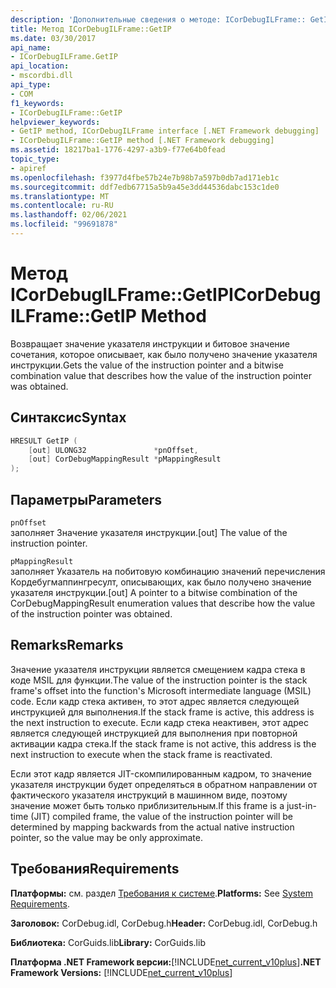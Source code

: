 ```yaml
---
description: 'Дополнительные сведения о методе: ICorDebugILFrame:: GetIP'
title: Метод ICorDebugILFrame::GetIP
ms.date: 03/30/2017
api_name:
- ICorDebugILFrame.GetIP
api_location:
- mscordbi.dll
api_type:
- COM
f1_keywords:
- ICorDebugILFrame::GetIP
helpviewer_keywords:
- GetIP method, ICorDebugILFrame interface [.NET Framework debugging]
- ICorDebugILFrame::GetIP method [.NET Framework debugging]
ms.assetid: 18217ba1-1776-4297-a3b9-f77e64b0fead
topic_type:
- apiref
ms.openlocfilehash: f3977d4fbe57b24e7b98b7a597b0db7ad171eb1c
ms.sourcegitcommit: ddf7edb67715a5b9a45e3dd44536dabc153c1de0
ms.translationtype: MT
ms.contentlocale: ru-RU
ms.lasthandoff: 02/06/2021
ms.locfileid: "99691878"
---
```

# <a name="icordebugilframegetip-method"></a><span data-ttu-id="3dddd-103">Метод ICorDebugILFrame::GetIP</span><span class="sxs-lookup"><span data-stu-id="3dddd-103">ICorDebugILFrame::GetIP Method</span></span>

<span data-ttu-id="3dddd-104">Возвращает значение указателя инструкции и битовое значение сочетания, которое описывает, как было получено значение указателя инструкции.</span><span class="sxs-lookup"><span data-stu-id="3dddd-104">Gets the value of the instruction pointer and a bitwise combination value that describes how the value of the instruction pointer was obtained.</span></span>  
  
## <a name="syntax"></a><span data-ttu-id="3dddd-105">Синтаксис</span><span class="sxs-lookup"><span data-stu-id="3dddd-105">Syntax</span></span>  
  
```cpp  
HRESULT GetIP (  
    [out] ULONG32               *pnOffset,
    [out] CorDebugMappingResult *pMappingResult  
);  
```  
  
## <a name="parameters"></a><span data-ttu-id="3dddd-106">Параметры</span><span class="sxs-lookup"><span data-stu-id="3dddd-106">Parameters</span></span>  

 `pnOffset`  
 <span data-ttu-id="3dddd-107">заполняет Значение указателя инструкции.</span><span class="sxs-lookup"><span data-stu-id="3dddd-107">[out] The value of the instruction pointer.</span></span>  
  
 `pMappingResult`  
 <span data-ttu-id="3dddd-108">заполняет Указатель на побитовую комбинацию значений перечисления Кордебугмаппингресулт, описывающих, как было получено значение указателя инструкции.</span><span class="sxs-lookup"><span data-stu-id="3dddd-108">[out] A pointer to a bitwise combination of the CorDebugMappingResult enumeration values that describe how the value of the instruction pointer was obtained.</span></span>  
  
## <a name="remarks"></a><span data-ttu-id="3dddd-109">Remarks</span><span class="sxs-lookup"><span data-stu-id="3dddd-109">Remarks</span></span>  

 <span data-ttu-id="3dddd-110">Значение указателя инструкции является смещением кадра стека в коде MSIL для функции.</span><span class="sxs-lookup"><span data-stu-id="3dddd-110">The value of the instruction pointer is the stack frame's offset into the function's Microsoft intermediate language (MSIL) code.</span></span> <span data-ttu-id="3dddd-111">Если кадр стека активен, то этот адрес является следующей инструкцией для выполнения.</span><span class="sxs-lookup"><span data-stu-id="3dddd-111">If the stack frame is active, this address is the next instruction to execute.</span></span> <span data-ttu-id="3dddd-112">Если кадр стека неактивен, этот адрес является следующей инструкцией для выполнения при повторной активации кадра стека.</span><span class="sxs-lookup"><span data-stu-id="3dddd-112">If the stack frame is not active, this address is the next instruction to execute when the stack frame is reactivated.</span></span>  
  
 <span data-ttu-id="3dddd-113">Если этот кадр является JIT-скомпилированным кадром, то значение указателя инструкции будет определяться в обратном направлении от фактического указателя инструкций в машинном виде, поэтому значение может быть только приблизительным.</span><span class="sxs-lookup"><span data-stu-id="3dddd-113">If this frame is a just-in-time (JIT) compiled frame, the value of the instruction pointer will be determined by mapping backwards from the actual native instruction pointer, so the value may be only approximate.</span></span>  
  
## <a name="requirements"></a><span data-ttu-id="3dddd-114">Требования</span><span class="sxs-lookup"><span data-stu-id="3dddd-114">Requirements</span></span>  

 <span data-ttu-id="3dddd-115">**Платформы:** см. раздел [Требования к системе](../../get-started/system-requirements.md).</span><span class="sxs-lookup"><span data-stu-id="3dddd-115">**Platforms:** See [System Requirements](../../get-started/system-requirements.md).</span></span>  
  
 <span data-ttu-id="3dddd-116">**Заголовок:** CorDebug.idl, CorDebug.h</span><span class="sxs-lookup"><span data-stu-id="3dddd-116">**Header:** CorDebug.idl, CorDebug.h</span></span>  
  
 <span data-ttu-id="3dddd-117">**Библиотека:** CorGuids.lib</span><span class="sxs-lookup"><span data-stu-id="3dddd-117">**Library:** CorGuids.lib</span></span>  
  
 <span data-ttu-id="3dddd-118">**Платформа .NET Framework версии:**[!INCLUDE[net_current_v10plus](../../../../includes/net-current-v10plus-md.md)]</span><span class="sxs-lookup"><span data-stu-id="3dddd-118">**.NET Framework Versions:** [!INCLUDE[net_current_v10plus](../../../../includes/net-current-v10plus-md.md)]</span></span>
